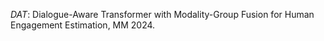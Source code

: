 *DAT*: Dialogue-Aware Transformer with Modality-Group Fusion for Human Engagement Estimation, MM 2024.
